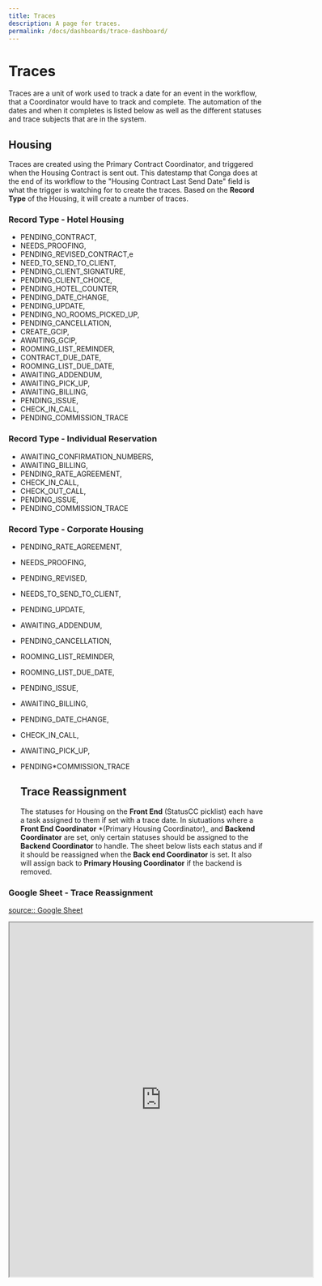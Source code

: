 ```yaml
---
title: Traces
description: A page for traces.
permalink: /docs/dashboards/trace-dashboard/
---
```

# Traces

Traces are a unit of work used to track a date for an event in the workflow, that a Coordinator would have to track and complete. The automation of the dates and when it completes is listed below as well as the different statuses and trace subjects that are in the system.

## Housing

Traces are created using the Primary Contract Coordinator, and triggered when the Housing Contract is sent out. This datestamp that Conga does at the end of its workflow to the "Housing Contract Last Send Date" field is what the trigger is watching for to create the traces. Based on the **Record Type** of the Housing, it will create a number of traces.

### Record Type - Hotel Housing

- PENDING_CONTRACT,
- NEEDS_PROOFING,
- PENDING_REVISED_CONTRACT,e
- NEED_TO_SEND_TO_CLIENT,
- PENDING_CLIENT_SIGNATURE,
- PENDING_CLIENT_CHOICE,
- PENDING_HOTEL_COUNTER,
- PENDING_DATE_CHANGE,
- PENDING_UPDATE,
- PENDING_NO_ROOMS_PICKED_UP,
- PENDING_CANCELLATION,
- CREATE_GCIP,
- AWAITING_GCIP,
- ROOMING_LIST_REMINDER,
- CONTRACT_DUE_DATE,
- ROOMING_LIST_DUE_DATE,
- AWAITING_ADDENDUM,
- AWAITING_PICK_UP,
- AWAITING_BILLING,
- PENDING_ISSUE,
- CHECK_IN_CALL,
- PENDING_COMMISSION_TRACE

### Record Type - Individual Reservation

- AWAITING_CONFIRMATION_NUMBERS,
- AWAITING_BILLING,
- PENDING_RATE_AGREEMENT,
- CHECK_IN_CALL,
- CHECK_OUT_CALL,
- PENDING_ISSUE,
- PENDING_COMMISSION_TRACE

### Record Type - Corporate Housing

- PENDING_RATE_AGREEMENT,
- NEEDS_PROOFING,
- PENDING_REVISED,
- NEEDS_TO_SEND_TO_CLIENT,
- PENDING_UPDATE,
- AWAITING_ADDENDUM,
- PENDING_CANCELLATION,
- ROOMING_LIST_REMINDER,
- ROOMING_LIST_DUE_DATE,
- PENDING_ISSUE,
- AWAITING_BILLING,
- PENDING_DATE_CHANGE,
- CHECK_IN_CALL,
- AWAITING_PICK_UP,
- PENDING\*COMMISSION_TRACE

  ## Trace Reassignment

  The statuses for Housing on the **Front End** (StatusCC picklist) each have a task assigned to them if set with a trace date. In siutuations where a **Front End Coordinator** \*(Primary Housing Coordinator)\_ and **Backend Coordinator** are set, only certain statuses should be assigned to the **Backend Coordinator** to handle. The sheet below lists each status and if it should be reassigned when the **Back end Coordinator** is set. It also will assign back to **Primary Housing Coordinator** if the backend is removed.

### Google Sheet - Trace Reassignment

[source:: Google Sheet](https://docs.google.com/spreadsheets/d/e/2PACX-1vTI3TAuXXMfal6AoPo7221t9A_fh23pRSvjC1cz2DTy_riyDAemixLec23V4IEuA-HNLR0H8NipiOI2/pubhtml)

<iframe src="https://docs.google.com/spreadsheets/d/e/2PACX-1vTI3TAuXXMfal6AoPo7221t9A_fh23pRSvjC1cz2DTy_riyDAemixLec23V4IEuA-HNLR0H8NipiOI2/pubhtml?widget=true&amp;headers=false" height="700" width="600"></iframe>
